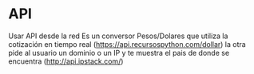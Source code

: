 # API
Usar API desde la red
Es un conversor Pesos/Dolares que utiliza la cotización en tiempo real (https://api.recursospython.com/dollar)
la otra pide al usuario un dominio o un IP y te muestra el pais de donde se encuentra (http://api.ipstack.com/)
